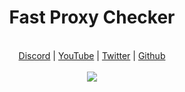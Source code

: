 <h1 align="center">Fast Proxy Checker</h1>

<p align="center">
  <b<Follow me here:</b><br>
  <a href="https://discord.gg/rca">Discord</a> |
  <a href="https://www.youtube.com/channel/UC09GPm24_rdeOXa5KOmhDnw">YouTube</a> |
  <a href="https://twitter.com/its_vichy">Twitter</a> |
  <a href="https://github.com/Its-Vichy">Github</a>
  <br><br>
  <img src="https://images-ext-2.discordapp.net/external/VmlRwsT_gaEERVQgLRJyWFhcCH3pmQ4LYF_9w6ekw0Y/https/repository-images.githubusercontent.com/389292471/5ad30dee-c725-4971-a9d5-d6a4e2f147f3">
</p>

#
